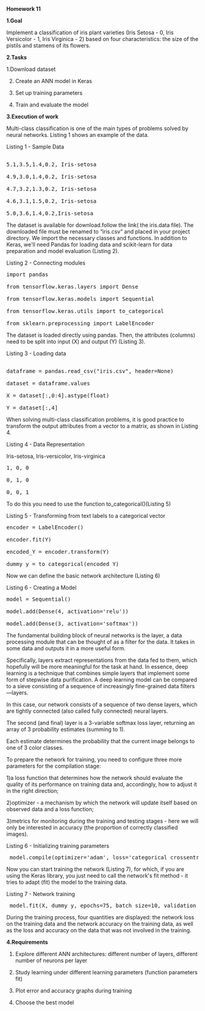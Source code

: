 **Homework  11**

**1.Goal**

Implement a classification of iris plant varieties (Iris Setosa - 0, Iris Versicolor - 1, Iris Virginica - 2) based on four characteristics: the size of the pistils and stamens of its flowers.

**2.Tasks**

1.Download dataset

2. Create an ANN model in Keras
   
3. Set up training parameters
   
4. Train and evaluate the model

**3.Execution of work**

Multi-class classification is one of the main types of problems solved by neural networks. Listing 1 shows an example of the data.


Listing 1 - Sample Data

<pre> 
5.1,3.5,1.4,0.2, Iris-setosa

4.9,3.0,1.4,0.2, Iris-setosa

4.7,3.2,1.3,0.2, Iris-setosa

4.6,3.1,1.5,0.2, Iris-setosa

5.0,3.6,1.4,0.2,Iris-setosa  </pre>

The dataset is available for download.follow the link(  the iris.data file). The downloaded file must be renamed to “iris.csv” and placed in your project directory.
We import the necessary classes and functions. In addition to Keras, we'll need Pandas for loading data and scikit-learn for data preparation and model evaluation (Listing 2).

Listing 2 - Connecting modules

<pre>
import pandas

from tensorflow.keras.layers import Dense

from tensorflow.keras.models import Sequential

from tensorflow.keras.utils import to_categorical

from sklearn.preprocessing import LabelEncoder   </pre>

The dataset is loaded directly using pandas. Then, the attributes (columns) need to be split into input (X) and output (Y) (Listing 3).

Listing 3 - Loading data
<pre>

dataframe = pandas.read_csv("iris.csv", header=None)

dataset = dataframe.values

X = dataset[:,0:4].astype(float)

Y = dataset[:,4]
</pre>
When solving multi-class classification problems, it is good practice to transform the output attributes from a vector to a matrix, as shown in Listing 4.

Listing 4 - Data Representation

Iris-setosa, Iris-versicolor, Iris-virginica

<pre>
1, 0, 0

0, 1, 0

0, 0, 1 </pre>

To do this you need to use the function to_categorical()(Listing 5)

Listing 5 - Transforming from text labels to a categorical vector

<pre>
encoder = LabelEncoder()

encoder.fit(Y)

encoded_Y = encoder.transform(Y)

dummy_y = to_categorical(encoded_Y)
</pre>
Now we can define the basic network architecture (Listing 6)

Listing 6 - Creating a Model
<pre>
model = Sequential()

model.add(Dense(4, activation='relu'))

model.add(Dense(3, activation='softmax'))
</pre>

The fundamental building block of neural networks is the layer, a data processing module that can be thought of as a filter for the data. It takes in some data and outputs it in a more useful form. 

Specifically, layers extract representations from the data fed to them, which hopefully will be more meaningful for the task at hand. In essence, deep learning is a technique that combines simple layers that implement some form of stepwise data purification. A deep learning model can be compared to a sieve consisting of a sequence of increasingly fine-grained data filters—layers.

In this case, our network consists of a sequence of two dense layers, which are tightly connected (also called fully connected) neural layers. 

The second (and final) layer is a 3-variable softmax loss layer, returning an array of 3 probability estimates (summing to 1). 

Each estimate determines the probability that the current image belongs to one of 3 color classes.

To prepare the network for training, you need to configure three more parameters for the compilation stage:

1)a loss function that determines how the network should evaluate the quality of its performance on training data and, accordingly, how to adjust it in the right direction;

2)optimizer - a mechanism by which the network will update itself based on observed data and a loss function;

3)metrics for monitoring during the training and testing stages - here we will only be interested in accuracy (the proportion of correctly classified images).


Listing 6 - Initializing training parameters

<pre> model.compile(optimizer='adam', loss='categorical_crossentropy', metrics=['accuracy']) </pre>

Now you can start training the network (Listing 7), for which, if you are using the Keras library, you just need to call the network's fit method - it tries to adapt (fit) the model to the training data.


Listing 7 - Network training

<pre> model.fit(X, dummy_y, epochs=75, batch_size=10, validation_split=0.1) </pre>

During the training process, four quantities are displayed: the network loss on the training data and the network accuracy on the training data, as well as the loss and accuracy on the data that was not involved in the training.

**4.Requirements**

1. Explore different ANN architectures: different number of layers, different number of neurons per layer
   
2. Study learning under different learning parameters (function parameters fit)
   
3. Plot error and accuracy graphs during training
   
4. Choose the best model
